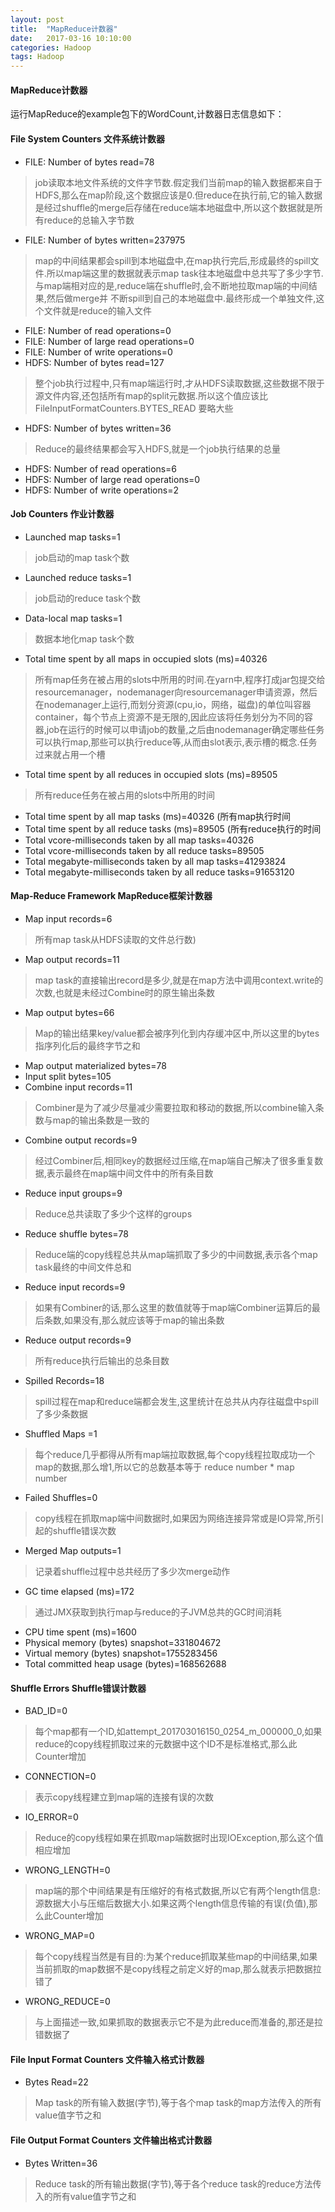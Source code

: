 ```yaml
---
layout: post
title:  "MapReduce计数器"
date:   2017-03-16 10:10:00
categories: Hadoop
tags: Hadoop
---
```

#### MapReduce计数器
运行MapReduce的example包下的WordCount,计数器日志信息如下：

#### File System Counters 文件系统计数器
* FILE: Number of bytes read=78 
> job读取本地文件系统的文件字节数.假定我们当前map的输入数据都来自于HDFS,那么在map阶段,这个数据应该是0.但reduce在执行前,它的输入数据是经过shuffle的merge后存储在reduce端本地磁盘中,所以这个数据就是所有reduce的总输入字节数
* FILE: Number of bytes written=237975 
> map的中间结果都会spill到本地磁盘中,在map执行完后,形成最终的spill文件.所以map端这里的数据就表示map task往本地磁盘中总共写了多少字节.与map端相对应的是,reduce端在shuffle时,会不断地拉取map端的中间结果,然后做merge并 不断spill到自己的本地磁盘中.最终形成一个单独文件,这个文件就是reduce的输入文件
* FILE: Number of read operations=0
* FILE: Number of large read operations=0
* FILE: Number of write operations=0
* HDFS: Number of bytes read=127 
> 整个job执行过程中,只有map端运行时,才从HDFS读取数据,这些数据不限于源文件内容,还包括所有map的split元数据.所以这个值应该比FileInputFormatCounters.BYTES_READ 要略大些
* HDFS: Number of bytes written=36 
> Reduce的最终结果都会写入HDFS,就是一个job执行结果的总量
* HDFS: Number of read operations=6
* HDFS: Number of large read operations=0
* HDFS: Number of write operations=2

#### Job Counters 作业计数器
* Launched map tasks=1
> job启动的map task个数 
* Launched reduce tasks=1 
> job启动的reduce task个数
* Data-local map tasks=1
> 数据本地化map task个数
* Total time spent by all maps in occupied slots (ms)=40326
> 所有map任务在被占用的slots中所用的时间.在yarn中,程序打成jar包提交给resourcemanager，nodemanager向resourcemanager申请资源，然后在nodemanager上运行,而划分资源(cpu,io，网络，磁盘)的单位叫容器container，每个节点上资源不是无限的,因此应该将任务划分为不同的容器,job在运行的时候可以申请job的数量,之后由nodemanager确定哪些任务可以执行map,那些可以执行reduce等,从而由slot表示,表示槽的概念.任务过来就占用一个槽
* Total time spent by all reduces in occupied slots (ms)=89505 
> 所有reduce任务在被占用的slots中所用的时间
* Total time spent by all map tasks (ms)=40326 (所有map执行时间
* Total time spent by all reduce tasks (ms)=89505 (所有reduce执行的时间
* Total vcore-milliseconds taken by all map tasks=40326
* Total vcore-milliseconds taken by all reduce tasks=89505
* Total megabyte-milliseconds taken by all map tasks=41293824
* Total megabyte-milliseconds taken by all reduce tasks=91653120
#### Map-Reduce Framework MapReduce框架计数器
* Map input records=6 
> 所有map task从HDFS读取的文件总行数)
* Map output records=11 
> map task的直接输出record是多少,就是在map方法中调用context.write的次数,也就是未经过Combine时的原生输出条数
* Map output bytes=66 
> Map的输出结果key/value都会被序列化到内存缓冲区中,所以这里的bytes指序列化后的最终字节之和
* Map output materialized bytes=78
* Input split bytes=105
* Combine input records=11 
> Combiner是为了减少尽量减少需要拉取和移动的数据,所以combine输入条数与map的输出条数是一致的
* Combine output records=9 
> 经过Combiner后,相同key的数据经过压缩,在map端自己解决了很多重复数据,表示最终在map端中间文件中的所有条目数
* Reduce input groups=9 
> Reduce总共读取了多少个这样的groups
* Reduce shuffle bytes=78 
> Reduce端的copy线程总共从map端抓取了多少的中间数据,表示各个map task最终的中间文件总和
* Reduce input records=9 
> 如果有Combiner的话,那么这里的数值就等于map端Combiner运算后的最后条数,如果没有,那么就应该等于map的输出条数
* Reduce output records=9 
> 所有reduce执行后输出的总条目数
* Spilled Records=18 
> spill过程在map和reduce端都会发生,这里统计在总共从内存往磁盘中spill了多少条数据
* Shuffled Maps =1 
> 每个reduce几乎都得从所有map端拉取数据,每个copy线程拉取成功一个map的数据,那么增1,所以它的总数基本等于 reduce number * map number
* Failed Shuffles=0 
> copy线程在抓取map端中间数据时,如果因为网络连接异常或是IO异常,所引起的shuffle错误次数
* Merged Map outputs=1 
> 记录着shuffle过程中总共经历了多少次merge动作
* GC time elapsed (ms)=172 
> 通过JMX获取到执行map与reduce的子JVM总共的GC时间消耗
* CPU time spent (ms)=1600
* Physical memory (bytes) snapshot=331804672
* Virtual memory (bytes) snapshot=1755283456
* Total committed heap usage (bytes)=168562688
#### Shuffle Errors Shuffle错误计数器
* BAD_ID=0 
> 每个map都有一个ID,如attempt_201703016150_0254_m_000000_0,如果reduce的copy线程抓取过来的元数据中这个ID不是标准格式,那么此Counter增加
* CONNECTION=0 
> 表示copy线程建立到map端的连接有误的次数
* IO_ERROR=0 
> Reduce的copy线程如果在抓取map端数据时出现IOException,那么这个值相应增加
* WRONG_LENGTH=0 
> map端的那个中间结果是有压缩好的有格式数据,所以它有两个length信息:源数据大小与压缩后数据大小.如果这两个length信息传输的有误(负值),那么此Counter增加
* WRONG_MAP=0 
> 每个copy线程当然是有目的:为某个reduce抓取某些map的中间结果,如果当前抓取的map数据不是copy线程之前定义好的map,那么就表示把数据拉错了
* WRONG_REDUCE=0 
> 与上面描述一致,如果抓取的数据表示它不是为此reduce而准备的,那还是拉错数据了
#### File Input Format Counters 文件输入格式计数器
* Bytes Read=22 
> Map task的所有输入数据(字节),等于各个map task的map方法传入的所有value值字节之和
#### File Output Format Counters 文件输出格式计数器
* Bytes Written=36 
> Reduce task的所有输出数据(字节),等于各个reduce task的reduce方法传入的所有value值字节之和
